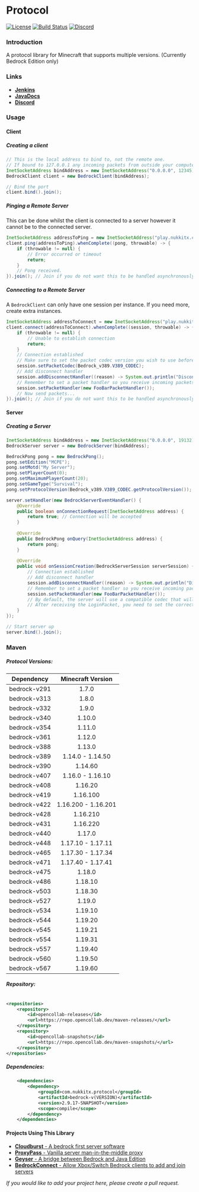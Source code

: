 # Protocol

[![License](https://img.shields.io/badge/license-Apache-blue.svg)](LICENSE)
[![Build Status](https://ci.nukkitx.com/job/NukkitX/job/Protocol/job/master/badge/icon)](https://ci.nukkitx.com/job/NukkitX/job/Protocol/job/master/)
[![Discord](https://img.shields.io/discord/393465748535640064.svg)](https://discord.gg/seCw62a)

### Introduction

A protocol library for Minecraft that supports multiple versions. (Currently Bedrock Edition only)

### Links

* __[Jenkins](https://ci.nukkitx.com/job/NukkitX/job/Protocol/)__
* __[JavaDocs](https://ci.nukkitx.com/job/NukkitX/job/Protocol/job/master/javadoc/index.html?overview-summary.html)__
* __[Discord](https://discord.gg/seCw62a)__

### Usage

#### Client

##### Creating a client
```java
// This is the local address to bind to, not the remote one.
// If bound to 127.0.0.1 any incoming packets from outside your computer will not be received.
InetSocketAddress bindAddress = new InetSocketAddress("0.0.0.0", 12345);
BedrockClient client = new BedrockClient(bindAddress);

// Bind the port
client.bind().join();
```

##### Pinging a Remote Server

This can be done whilst the client is connected to a server however it cannot be to the connected server.
```java
InetSocketAddress addressToPing = new InetSocketAddress("play.nukkitx.com", 19132);
client.ping(addressToPing).whenComplete((pong, throwable) -> {
    if (throwable != null) {
        // Error occurred or timeout
        return;
    }
    // Pong received.
}).join(); // Join if you do not want this to be handled asynchronously.
```

##### Connecting to a Remote Server

A `BedrockClient` can only have one session per instance. If you need more, create extra instances.

```java
InetSocketAddress addressToConnect = new InetSocketAddress("play.nukkitx.com", 19132);
client.connect(addressToConnect).whenComplete((session, throwable) -> {
    if (throwable != null) {
        // Unable to establish connection
        return;
    }
    // Connection established
    // Make sure to set the packet codec version you wish to use before sending out packets
    session.setPacketCodec(Bedrock_v389.V389_CODEC);
    // Add disconnect handler
    session.addDisconnectHandler((reason) -> System.out.println("Disconnected"));
    // Remember to set a packet handler so you receive incoming packets
    session.setPacketHandler(new FooBarPacketHandler());
    // Now send packets...
}).join(); // Join if you do not want this to be handled asynchronously.
```

#### Server

##### Creating a Server

```java
InetSocketAddress bindAddress = new InetSocketAddress("0.0.0.0", 19132);
BedrockServer server = new BedrockServer(bindAddress);

BedrockPong pong = new BedrockPong();
pong.setEdition("MCPE");
pong.setMotd("My Server");
pong.setPlayerCount(0);
pong.setMaximumPlayerCount(20);
pong.setGameType("Survival");
pong.setProtocolVersion(Bedrock_v389.V389_CODEC.getProtocolVersion());

server.setHandler(new BedrockServerEventHandler() {
    @Override
    public boolean onConnectionRequest(InetSocketAddress address) {
        return true; // Connection will be accepted
    }
    
    @Override
    public BedrockPong onQuery(InetSocketAddress address) {
        return pong;
    }
    
    @Override
    public void onSessionCreation(BedrockServerSession serverSession) {
        // Connection established
        // Add disconnect handler
        session.addDisconnectHandler((reason) -> System.out.println("Disconnected"));
        // Remember to set a packet handler so you receive incoming packets
        session.setPacketHandler(new FooBarPacketHandler());
        // By default, the server will use a compatible codec that will read any LoginPacket.
        // After receiving the LoginPacket, you need to set the correct packet codec for the client and continue. 
    }
});

// Start server up
server.bind().join();
```

### Maven

##### Protocol Versions:

|  Dependency  |  Minecraft Version  |
|:------------:|:-------------------:|
| bedrock-v291 |        1.7.0        |
| bedrock-v313 |        1.8.0        |
| bedrock-v332 |        1.9.0        |
| bedrock-v340 |       1.10.0        |
| bedrock-v354 |       1.11.0        |
| bedrock-v361 |       1.12.0        |
| bedrock-v388 |       1.13.0        |
| bedrock-v389 |  1.14.0 - 1.14.50   |
| bedrock-v390 |       1.14.60       |
| bedrock-v407 |  1.16.0 - 1.16.10   |
| bedrock-v408 |       1.16.20       |
| bedrock-v419 |      1.16.100       |
| bedrock-v422 | 1.16.200 - 1.16.201 |
| bedrock-v428 |      1.16.210       |
| bedrock-v431 |      1.16.220       |
| bedrock-v440 |       1.17.0        |
| bedrock-v448 |  1.17.10 - 1.17.11  |
| bedrock-v465 |  1.17.30 - 1.17.34  |
| bedrock-v471 |  1.17.40 - 1.17.41  |
| bedrock-v475 |       1.18.0        |
| bedrock-v486 |       1.18.10       |
| bedrock-v503 |       1.18.30       |
| bedrock-v527 |       1.19.0        |
| bedrock-v534 |       1.19.10       |
| bedrock-v544 |       1.19.20       |
| bedrock-v545 |       1.19.21       |
| bedrock-v554 |       1.19.31       |
| bedrock-v557 |       1.19.40       |
| bedrock-v560 |       1.19.50       |
| bedrock-v567 |       1.19.60       |

##### Repository:

```xml

<repositories>
    <repository>
        <id>opencollab-releases</id>
        <url>https://repo.opencollab.dev/maven-releases/</url>
    </repository>
    <repository>
        <id>opencollab-snapshots</id>
        <url>https://repo.opencollab.dev/maven-snapshots/</url>
    </repository>
</repositories>
```

##### Dependencies:

```xml
    <dependencies>
        <dependency>
            <groupId>com.nukkitx.protocol</groupId>
            <artifactId>bedrock-v(VERSION)</artifactId>
            <version>2.9.17-SNAPSHOT</version>
            <scope>compile</scope>
        </dependency>
    </dependencies>
```

#### Projects Using This Library

* [__Cloudburst__ - A bedrock first server software](https://github.com/CloudburstMC/Server)
* [__ProxyPass__ - Vanilla server man-in-the-middle proxy](https://github.com/NukkitX/ProxyPass)
* [__Geyser__ - A bridge between Bedrock and Java Edition](https://github.com/GeyserMC/Geyser)
* [__BedrockConnect__ - Allow Xbox/Switch Bedrock clients to add and join servers](https://github.com/Pugmatt/BedrockConnect)

_If you would like to add your project here, please create a pull request._
